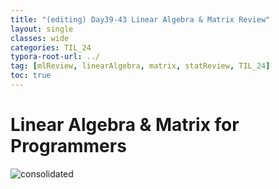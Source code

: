 ```yaml
---
title: "(editing) Day39-43 Linear Algebra & Matrix Review"
layout: single
classes: wide
categories: TIL_24
typora-root-url: ../
tag: [mlReview, linearAlgebra, matrix, statReview, TIL_24]
toc: true 
---
```


# Linear Algebra & Matrix for Programmers

<img src="/blog/images/2024-07-31-TIL24_Extra_Days(Day39-43)/IMG_1413.JPG" alt="consolidated">

<br><br>

<br><br>

